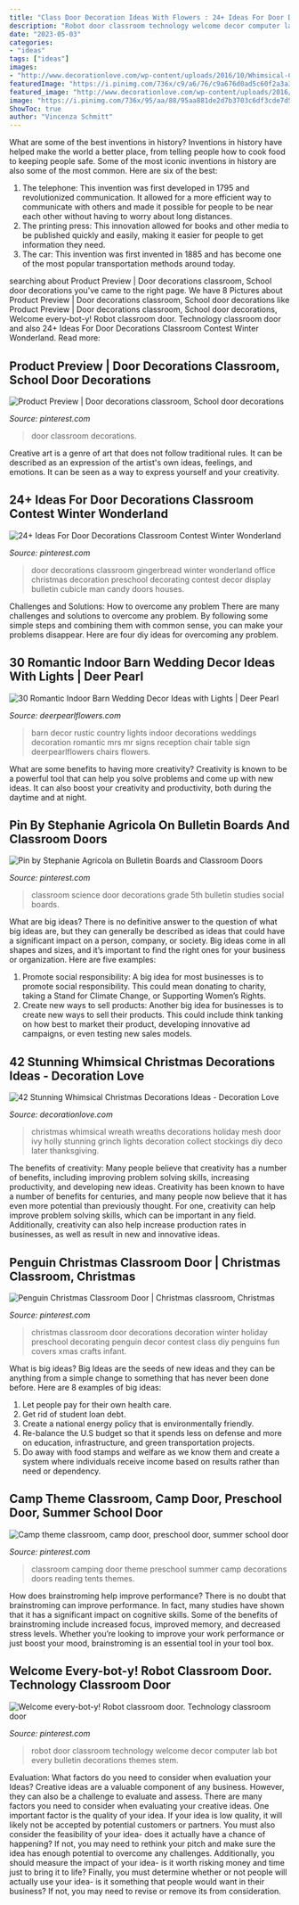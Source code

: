 ```yaml
---
title: "Class Door Decoration Ideas With Flowers : 24+ Ideas For Door Decorations Classroom Contest Winter Wonderland"
description: "Robot door classroom technology welcome decor computer lab bot every bulletin decorations themes stem"
date: "2023-05-03"
categories:
- "ideas"
tags: ["ideas"]
images:
- "http://www.decorationlove.com/wp-content/uploads/2016/10/Whimsical-Christmas-Wreath-Design-View.jpg"
featuredImage: "https://i.pinimg.com/736x/c9/a6/76/c9a676d0ad5c60f2a3a308c1e3278ca3.jpg"
featured_image: "http://www.decorationlove.com/wp-content/uploads/2016/10/Whimsical-Christmas-Wreath-Design-View.jpg"
image: "https://i.pinimg.com/736x/95/aa/88/95aa881de2d7b3703c6df3cde7d5805c.jpg"
ShowToc: true
author: "Vincenza Schmitt"
---
```



What are some of the best inventions in history?
Inventions in history have helped make the world a better place, from telling people how to cook food to keeping people safe. Some of the most iconic inventions in history are also some of the most common. Here are six of the best: 
1. The telephone: This invention was first developed in 1795 and revolutionized communication. It allowed for a more efficient way to communicate with others and made it possible for people to be near each other without having to worry about long distances. 
2. The printing press: This innovation allowed for books and other media to be published quickly and easily, making it easier for people to get information they need. 
3. The car: This invention was first invented in 1885 and has become one of the most popular transportation methods around today.

	

		
searching about Product Preview | Door decorations classroom, School door decorations you've came to the right page. We have 8 Pictures about Product Preview | Door decorations classroom, School door decorations like Product Preview | Door decorations classroom, School door decorations, Welcome every-bot-y! Robot classroom door. Technology classroom door and also 24+ Ideas For Door Decorations Classroom Contest Winter Wonderland. Read more:
		
    
## Product Preview | Door Decorations Classroom, School Door Decorations

<img loading=lazy src="https://i.pinimg.com/736x/95/aa/88/95aa881de2d7b3703c6df3cde7d5805c.jpg" onerror="this.onerror=null;this.src='https://tse3.mm.bing.net/th?id=OIP.bz-SARMQ_57Mv7ZmO6g4FAHaJ3&amp;pid=15.1';" alt="Product Preview | Door decorations classroom, School door decorations">

_Source: pinterest.com_

>door classroom decorations. 

	

Creative art is a genre of art that does not follow traditional rules. It can be described as an expression of the artist's own ideas, feelings, and emotions. It can be seen as a way to express yourself and your creativity.

    
## 24+ Ideas For Door Decorations Classroom Contest Winter Wonderland

<img loading=lazy src="https://i.pinimg.com/736x/c9/a6/76/c9a676d0ad5c60f2a3a308c1e3278ca3.jpg" onerror="this.onerror=null;this.src='https://tse2.mm.bing.net/th?id=OIP.5XDJupgKe-RRNJwgCXL_RwAAAA&amp;pid=15.1';" alt="24+ Ideas For Door Decorations Classroom Contest Winter Wonderland">

_Source: pinterest.com_

>door decorations classroom gingerbread winter wonderland office christmas decoration preschool decorating contest decor display bulletin cubicle man candy doors houses. 

	

Challenges and Solutions: How to overcome any problem
There are many challenges and solutions to overcome any problem. By following some simple steps and combining them with common sense, you can make your problems disappear. Here are four diy ideas for overcoming any problem.

    
## 30 Romantic Indoor Barn Wedding Decor Ideas With Lights | Deer Pearl

<img loading=lazy src="http://www.deerpearlflowers.com/wp-content/uploads/2015/08/Country-Rustic-Barn-Wedding-Decor-Ideas.jpg" onerror="this.onerror=null;this.src='https://tse4.mm.bing.net/th?id=OIP.0lr1EEfhnv-PNCsSF8I5RwHaLH&amp;pid=15.1';" alt="30 Romantic Indoor Barn Wedding Decor Ideas with Lights | Deer Pearl">

_Source: deerpearlflowers.com_

>barn decor rustic country lights indoor decorations weddings decoration romantic mrs mr signs reception chair table sign deerpearlflowers chairs flowers. 

	

What are some benefits to having more creativity?
Creativity is known to be a powerful tool that can help you solve problems and come up with new ideas. It can also boost your creativity and productivity, both during the daytime and at night.

    
## Pin By Stephanie Agricola On Bulletin Boards And Classroom Doors

<img loading=lazy src="https://i.pinimg.com/736x/8b/3b/e6/8b3be6a0294657ba59a69e16028bcc7a.jpg" onerror="this.onerror=null;this.src='https://tse1.mm.bing.net/th?id=OIP.mZ6QOoJwVIbgn8b8tNBI-gHaJ3&amp;pid=15.1';" alt="Pin by Stephanie Agricola on Bulletin Boards and Classroom Doors">

_Source: pinterest.com_

>classroom science door decorations grade 5th bulletin studies social boards. 

	

What are big ideas?
There is no definitive answer to the question of what big ideas are, but they can generally be described as ideas that could have a significant impact on a person, company, or society. Big ideas come in all shapes and sizes, and it’s important to find the right ones for your business or organization. Here are five examples: 
1. Promote social responsibility: A big idea for most businesses is to promote social responsibility. This could mean donating to charity, taking a Stand for Climate Change, or Supporting Women’s Rights. 
2. Create new ways to sell products: Another big idea for businesses is to create new ways to sell their products. This could include think tanking on how best to market their product, developing innovative ad campaigns, or even testing new sales models. 

    
## 42 Stunning Whimsical Christmas Decorations Ideas - Decoration Love

<img loading=lazy src="http://www.decorationlove.com/wp-content/uploads/2016/10/Whimsical-Christmas-Wreath-Design-View.jpg" onerror="this.onerror=null;this.src='https://tse4.mm.bing.net/th?id=OIP.UYxpPUsPFAwLmH2-7vcwSQHaLJ&amp;pid=15.1';" alt="42 Stunning Whimsical Christmas Decorations Ideas - Decoration Love">

_Source: decorationlove.com_

>christmas whimsical wreath wreaths decorations holiday mesh door ivy holly stunning grinch lights decoration collect stockings diy deco later thanksgiving. 

	

The benefits of creativity: Many people believe that creativity has a number of benefits, including improving problem solving skills, increasing productivity, and developing new ideas.
Creativity has been known to have a number of benefits for centuries, and many people now believe that it has even more potential than previously thought. For one, creativity can help improve problem solving skills, which can be important in any field. Additionally, creativity can also help increase production rates in businesses, as well as result in new and innovative ideas.

    
## Penguin Christmas Classroom Door | Christmas Classroom, Christmas

<img loading=lazy src="https://i.pinimg.com/736x/f1/64/0b/f1640be11cba3ded8d50c062bc12b3d1--christmas-classroom-door-christmas-lunch.jpg" onerror="this.onerror=null;this.src='https://tse4.mm.bing.net/th?id=OIP.-rBEBLMSpXLa-SU8roytvAHaJ3&amp;pid=15.1';" alt="Penguin Christmas Classroom Door | Christmas classroom, Christmas">

_Source: pinterest.com_

>christmas classroom door decorations decoration winter holiday preschool decorating penguin decor contest class diy penguins fun covers xmas crafts infant. 

	

What is big ideas?
Big Ideas are the seeds of new ideas and they can be anything from a simple change to something that has never been done before. Here are 8 examples of big ideas: 
1. Let people pay for their own health care. 
2. Get rid of student loan debt. 
3. Create a national energy policy that is environmentally friendly. 
4. Re-balance the U.S budget so that it spends less on defense and more on education, infrastructure, and green transportation projects. 
5. Do away with food stamps and welfare as we know them and create a system where individuals receive income based on results rather than need or dependency. 

    
## Camp Theme Classroom, Camp Door, Preschool Door, Summer School Door

<img loading=lazy src="https://i.pinimg.com/736x/3e/cb/fd/3ecbfd1104ce8f567199f981395c9aa5.jpg" onerror="this.onerror=null;this.src='https://tse1.mm.bing.net/th?id=OIP.wvBq3GVnN9CWlm5Yii7tkQHaJ3&amp;pid=15.1';" alt="Camp theme classroom, camp door, preschool door, summer school door">

_Source: pinterest.com_

>classroom camping door theme preschool summer camp decorations doors reading tents themes. 

	

How does brainstroming help improve performance?
There is no doubt that brainstroming can improve performance. In fact, many studies have shown that it has a significant impact on cognitive skills. Some of the benefits of brainstroming include increased focus, improved memory, and decreased stress levels. Whether you’re looking to improve your work performance or just boost your mood, brainstroming is an essential tool in your tool box.

    
## Welcome Every-bot-y! Robot Classroom Door. Technology Classroom Door

<img loading=lazy src="https://i.pinimg.com/736x/96/45/a4/9645a4d65286baa2441bbfb6d19c3eac.jpg" onerror="this.onerror=null;this.src='https://tse2.mm.bing.net/th?id=OIP.0i9PehQ-VKP0yQwti_Aq1AHaJ3&amp;pid=15.1';" alt="Welcome every-bot-y! Robot classroom door. Technology classroom door">

_Source: pinterest.com_

>robot door classroom technology welcome decor computer lab bot every bulletin decorations themes stem. 

	

Evaluation: What factors do you need to consider when evaluation your Ideas?
Creative ideas are a valuable component of any business. However, they can also be a challenge to evaluate and assess. There are many factors you need to consider when evaluating your creative ideas. 
One important factor is the quality of your idea. If your idea is low quality, it will likely not be accepted by potential customers or partners. You must also consider the feasibility of your idea- does it actually have a chance of happening? If not, you may need to rethink your pitch and make sure the idea has enough potential to overcome any challenges. Additionally, you should measure the impact of your idea- is it worth risking money and time just to bring it to life? Finally, you must determine whether or not people will actually use your idea- is it something that people would want in their business? If not, you may need to revise or remove its from consideration.

